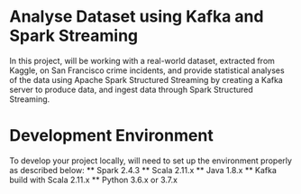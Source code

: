 # Analyse Dataset using Kafka and Spark Streaming

In this project, will be working with a real-world dataset, extracted from Kaggle, on San Francisco crime incidents, and provide statistical analyses of the data using Apache Spark Structured Streaming by creating a Kafka server to produce data, and ingest data through Spark Structured Streaming.

# Development Environment
To develop your project locally, will need to set up the environment properly as described below:
** Spark 2.4.3
** Scala 2.11.x
** Java 1.8.x
** Kafka build with Scala 2.11.x
** Python 3.6.x or 3.7.x

 
